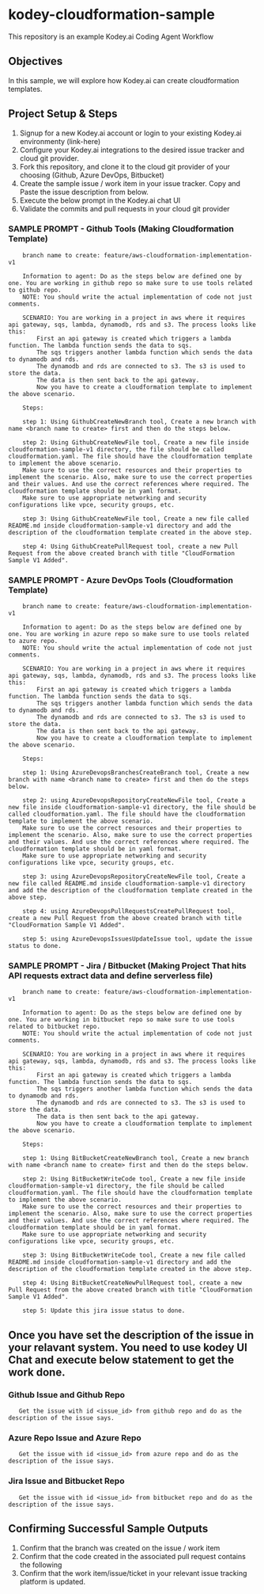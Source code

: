 # kodey-cloudformation-sample

This repository is an example Kodey.ai Coding Agent Workflow

## Objectives

In this sample, we will explore how Kodey.ai can create cloudformation templates.

## Project Setup & Steps 

1. Signup for a new Kodey.ai account or login to your existing Kodey.ai environmenty (link-here)
2. Configure your Kodey.ai integrations to the desired issue tracker and cloud git provider.
3. Fork this repository, and clone it to the cloud git provider of your choosing (Github, Azure DevOps, Bitbucket)
4. Create the sample issue / work item in your issue tracker. Copy and Paste the issue description from below.
5. Execute the below prompt in the Kodey.ai chat UI
6. Validate the commits and pull requests in your cloud git provider

### SAMPLE PROMPT - Github Tools (Making Cloudformation Template)
```
    branch name to create: feature/aws-cloudformation-implementation-v1

    Information to agent: Do as the steps below are defined one by one. You are working in github repo so make sure to use tools related to github repo.
    NOTE: You should write the actual implementation of code not just comments.

    SCENARIO: You are working in a project in aws where it requires api gateway, sqs, lambda, dynamodb, rds and s3. The process looks like this: 
        First an api gateway is created which triggers a lambda function. The lambda function sends the data to sqs. 
        The sqs triggers another lambda function which sends the data to dynamodb and rds. 
        The dynamodb and rds are connected to s3. The s3 is used to store the data. 
        The data is then sent back to the api gateway.
        Now you have to create a cloudformation template to implement the above scenario.

    Steps:

    step 1: Using GithubCreateNewBranch tool, Create a new branch with name <branch name to create> first and then do the steps below.

    step 2: Using GithubCreateNewFile tool, Create a new file inside cloudformation-sample-v1 directory, the file should be called cloudformation.yaml. The file should have the cloudformation template to implement the above scenario.
    Make sure to use the correct resources and their properties to implement the scenario. Also, make sure to use the correct properties and their values. And use the correct references where required. The cloudformation template should be in yaml format.
    Make sure to use appropriate networking and security configurations like vpce, security groups, etc.  

    step 3: Using GithubCreateNewFile tool, Create a new file called README.md inside cloudformation-sample-v1 directory and add the description of the cloudformation template created in the above step.

    step 4: Using GithubCreatePullRequest tool, create a new Pull Request from the above created branch with title "CloudFormation Sample V1 Added".

```

### SAMPLE PROMPT - Azure DevOps Tools (Cloudformation Template)
```
    branch name to create: feature/aws-cloudformation-implementation-v1

    Information to agent: Do as the steps below are defined one by one. You are working in azure repo so make sure to use tools related to azure repo.
    NOTE: You should write the actual implementation of code not just comments.

    SCENARIO: You are working in a project in aws where it requires api gateway, sqs, lambda, dynamodb, rds and s3. The process looks like this: 
        First an api gateway is created which triggers a lambda function. The lambda function sends the data to sqs. 
        The sqs triggers another lambda function which sends the data to dynamodb and rds. 
        The dynamodb and rds are connected to s3. The s3 is used to store the data. 
        The data is then sent back to the api gateway.
        Now you have to create a cloudformation template to implement the above scenario.

    Steps:

    step 1: Using AzureDevopsBranchesCreateBranch tool, Create a new branch with name <branch name to create> first and then do the steps below.

    step 2: using AzureDevopsRepositoryCreateNewFile tool, Create a new file inside cloudformation-sample-v1 directory, the file should be called cloudformation.yaml. The file should have the cloudformation template to implement the above scenario.
    Make sure to use the correct resources and their properties to implement the scenario. Also, make sure to use the correct properties and their values. And use the correct references where required. The cloudformation template should be in yaml format.
    Make sure to use appropriate networking and security configurations like vpce, security groups, etc.  

    step 3: using AzureDevopsRepositoryCreateNewFile tool, Create a new file called README.md inside cloudformation-sample-v1 directory and add the description of the cloudformation template created in the above step.

    step 4: using AzureDevopsPullRequestsCreatePullRequest tool, create a new Pull Request from the above created branch with title "CloudFormation Sample V1 Added".

    step 5: using AzureDevopsIssuesUpdateIssue tool, update the issue status to done.
```

### SAMPLE PROMPT - Jira / Bitbucket (Making Project That hits API requests extract data and define serverless file)
```
    branch name to create: feature/aws-cloudformation-implementation-v1

    Information to agent: Do as the steps below are defined one by one. You are working in bitbucket repo so make sure to use tools related to bitbucket repo.
    NOTE: You should write the actual implementation of code not just comments. 

    SCENARIO: You are working in a project in aws where it requires api gateway, sqs, lambda, dynamodb, rds and s3. The process looks like this: 
        First an api gateway is created which triggers a lambda function. The lambda function sends the data to sqs. 
        The sqs triggers another lambda function which sends the data to dynamodb and rds. 
        The dynamodb and rds are connected to s3. The s3 is used to store the data. 
        The data is then sent back to the api gateway.
        Now you have to create a cloudformation template to implement the above scenario.

    Steps:

    step 1: Using BitBucketCreateNewBranch tool, Create a new branch with name <branch name to create> first and then do the steps below.

    step 2: Using BitBucketWriteCode tool, Create a new file inside cloudformation-sample-v1 directory, the file should be called cloudformation.yaml. The file should have the cloudformation template to implement the above scenario.
    Make sure to use the correct resources and their properties to implement the scenario. Also, make sure to use the correct properties and their values. And use the correct references where required. The cloudformation template should be in yaml format.
    Make sure to use appropriate networking and security configurations like vpce, security groups, etc.  

    step 3: Using BitBucketWriteCode tool, Create a new file called README.md inside cloudformation-sample-v1 directory and add the description of the cloudformation template created in the above step.

    step 4: Using BitBucketCreateNewPullRequest tool, create a new Pull Request from the above created branch with title "CloudFormation Sample V1 Added".

    step 5: Update this jira issue status to done.

```

## Once you have set the description of the issue in your relavant system. You need to use kodey UI Chat and execute below statement to get the work done. 

### Github Issue and Github Repo
```
   Get the issue with id <issue_id> from github repo and do as the description of the issue says.
```

### Azure Repo Issue and Azure Repo
```
   Get the issue with id <issue_id> from azure repo and do as the description of the issue says.
```

### Jira Issue and Bitbucket Repo
```
   Get the issue with id <issue_id> from bitbucket repo and do as the description of the issue says.
```

## Confirming Successful Sample Outputs

1. Confirm that the branch was created on the issue / work item
2. Confirm that the code created in the associated pull request contains the following
3. Confirm that the work item/issue/ticket in your relevant issue tracking platform is updated.